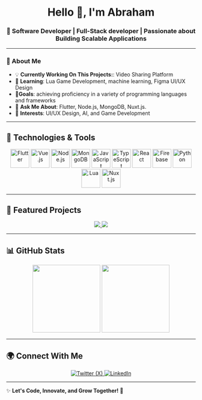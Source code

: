 <h1 align="center">Hello 👋, I'm Abraham</h1>
<h3 align="center">🚀 Software Developer | Full-Stack developer | Passionate about Building Scalable Applications</h3>

---

### 📌 About Me  
- 💡 **Currently Working On This Projects:**: Video Sharing Platform  
- 🎯 **Learning**: Lua Game Development, machine learning, Figma UI/UX Design
- 🎯**Goals**: achieving proficiency in a variety of programming languages and frameworks
- 💬 **Ask Me About**: Flutter, Node.js, MongoDB, Nuxt.js.  
- 🎨 **Interests**: UI/UX Design, AI, and Game Development  

---

## 🚀 Technologies & Tools

<p align="center">
  <img src="https://cdn.jsdelivr.net/gh/devicons/devicon/icons/flutter/flutter-original.svg" height="50" alt="Flutter" />
  <img src="https://cdn.jsdelivr.net/gh/devicons/devicon/icons/vuejs/vuejs-original.svg" height="50" alt="Vue.js" />
  <img src="https://cdn.jsdelivr.net/gh/devicons/devicon/icons/nodejs/nodejs-original.svg" height="50" alt="Node.js" />
  <img src="https://cdn.jsdelivr.net/gh/devicons/devicon/icons/mongodb/mongodb-original.svg" height="50" alt="MongoDB" />
  <img src="https://cdn.jsdelivr.net/gh/devicons/devicon/icons/javascript/javascript-original.svg" height="50" alt="JavaScript" />
  <img src="https://cdn.jsdelivr.net/gh/devicons/devicon/icons/typescript/typescript-original.svg" height="50" alt="TypeScript" />
  <img src="https://cdn.jsdelivr.net/gh/devicons/devicon/icons/react/react-original.svg" height="50" alt="React" />
  <img src="https://cdn.jsdelivr.net/gh/devicons/devicon/icons/firebase/firebase-plain.svg" height="50" alt="Firebase" />
  <img src="https://cdn.jsdelivr.net/gh/devicons/devicon/icons/python/python-original.svg" height="50" alt="Python" />
  <img src="https://cdn.jsdelivr.net/gh/devicons/devicon/icons/lua/lua-original.svg" height="50" alt="Lua" />  
  <img src="https://cdn.jsdelivr.net/gh/devicons/devicon/icons/nuxtjs/nuxtjs-original.svg" height="50" alt="Nuxt.js" />
</p>

---

## 🌟 Featured Projects  

<p align="center">
  <a href="https://github.com/AbrahamKiplagat/church-sermons">
    <img src="https://github-readme-stats.vercel.app/api/pin/?username=AbrahamKiplagat&repo=church-sermons&theme=radical">
  </a>
  <a href="https://github.com/AbrahamKiplagat/Hotel">
    <img src="https://github-readme-stats.vercel.app/api/pin/?username=AbrahamKiplagat&repo=Hotel&theme=radical">
  </a>
</p>

---

## 📊 GitHub Stats  

<p align="center">
  <img src="https://github-readme-stats.vercel.app/api?username=AbrahamKiplagat&show_icons=true&theme=radical" height="180px"/>
  <img src="https://github-readme-streak-stats.herokuapp.com/?user=AbrahamKiplagat&theme=radical" height="180px"/>
</p>

---

## 🌍 Connect With Me  

<p align="center">
  <a href="https://x.com/Kiplah718071">
    <img src="https://img.shields.io/badge/X-000000?style=for-the-badge&logo=twitter&logoColor=white" alt="Twitter (X)">
  </a>
  <a href="https://www.linkedin.com/in/abraham-kiplagat-237226241/">
    <img src="https://img.shields.io/badge/LinkedIn-0077B5?style=for-the-badge&logo=linkedin&logoColor=white" alt="LinkedIn">
  </a>
</p>

---

✨ **Let's Code, Innovate, and Grow Together!** 🚀  
